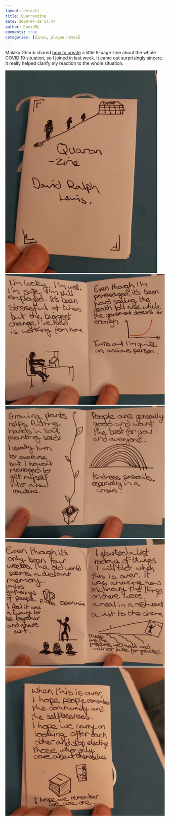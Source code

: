 ```yaml
---  
layout: default
title: Quarranzine  
date: 2020-04-18 17:47  
author: DavidRL  
comments: true  
categories: [Zines, plague notes]  
---  
```

Malaka Gharib shared <a href="https://twitter.com/MalakaGharib/status/1249014696470032384">how to create</a> a little 8-page zine about the whole COVID 19 situation, so I joined in last week. It came out surprisingly sincere. It really helped clarify my reaction to the whole situation.  

![image](/assets/images/articles/qzine1.jpg) ![image](/assets/images/articles/qzine2.jpg) ![image](/assets/images/articles/qzine3.jpg) ![image](/assets/images/articles/qzine4.jpg) ![image](/assets/images/articles/qzine5.jpg)
